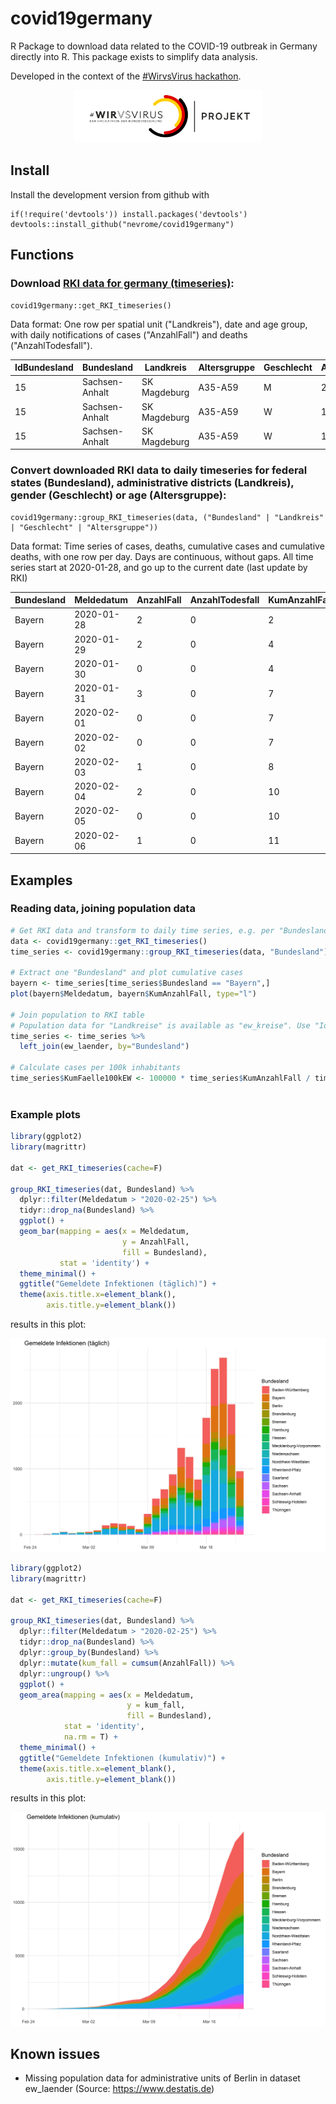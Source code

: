 # covid19germany

R Package to download data related to the COVID-19 outbreak in Germany directly into R. This package exists to simplify data analysis.

Developed in the context of the [#WirvsVirus hackathon](https://www.bundesregierung.de/breg-de/themen/coronavirus/wir-vs-virus-1731968).

<p align="center">
  <img src="man/figures/Logo_Projekt_01.png" width = 300>
</p>

## Install 

Install the development version from github with

```
if(!require('devtools')) install.packages('devtools')
devtools::install_github("nevrome/covid19germany")
```
## Functions

### Download [RKI data for germany (timeseries)](https://npgeo-corona-npgeo-de.hub.arcgis.com/datasets/dd4580c810204019a7b8eb3e0b329dd6_0):

```
covid19germany::get_RKI_timeseries()
```

Data format: One row per spatial unit ("Landkreis"), date and age group, with daily notifications of cases ("AnzahlFall") and deaths ("AnzahlTodesfall").

|IdBundesland|Bundesland|Landkreis|Altersgruppe|Geschlecht|AnzahlFall|AnzahlTodesfall|ObjectId|Meldedatum|IdLandkreis|
|--|--------------|------------|-------|-|-|-|------|----------|-----|
|15|Sachsen-Anhalt|SK Magdeburg|A35-A59|M|2|0|154936|2020-03-18|15003|
|15|Sachsen-Anhalt|SK Magdeburg|A35-A59|W|1|0|154937|2020-03-12|15003|
|15|Sachsen-Anhalt|SK Magdeburg|A35-A59|W|1|0|154938|2020-03-17|15003|

### Convert downloaded RKI data to daily timeseries for federal states (Bundesland), administrative districts (Landkreis), gender (Geschlecht) or age (Altersgruppe):

```
covid19germany::group_RKI_timeseries(data, ("Bundesland" | "Landkreis" | "Geschlecht" | "Altersgruppe"))
```

Data format: Time series of cases, deaths, cumulative cases and cumulative deaths, with one row per day. Days are continuous, without gaps. All time series start at 2020-01-28, and go up to the current date (last update by RKI)

|Bundesland|Meldedatum|AnzahlFall|AnzahlTodesfall|KumAnzahlFall|KumAnzahlTodesfall|
|------|----------|-|-|-|-|
|Bayern|2020-01-28|2|0|2|0|
|Bayern|2020-01-29|2|0|4|0|
|Bayern|2020-01-30|0|0|4|0|
|Bayern|2020-01-31|3|0|7|0|
|Bayern|2020-02-01|0|0|7|0|
|Bayern|2020-02-02|0|0|7|0|
|Bayern|2020-02-03|1|0|8|0|
|Bayern|2020-02-04|2|0|10|0|
|Bayern|2020-02-05|0|0|10|0|
|Bayern|2020-02-06|1|0|11|0|

## Examples

### Reading data, joining population data

```r
# Get RKI data and transform to daily time series, e.g. per "Bundesland"
data <- covid19germany::get_RKI_timeseries()
time_series <- covid19germany::group_RKI_timeseries(data, "Bundesland")

# Extract one "Bundesland" and plot cumulative cases
bayern <- time_series[time_series$Bundesland == "Bayern",]
plot(bayern$Meldedatum, bayern$KumAnzahlFall, type="l")

# Join population to RKI table
# Population data for "Landkreise" is available as "ew_kreise". Use "IdLandkreis" as join column.
time_series <- time_series %>%
  left_join(ew_laender, by="Bundesland")

# Calculate cases per 100k inhabitants
time_series$KumFaelle100kEW <- 100000 * time_series$KumAnzahlFall / time_series$EwGesamt
  
```

### Example plots

```r
library(ggplot2)
library(magrittr)

dat <- get_RKI_timeseries(cache=F)

group_RKI_timeseries(dat, Bundesland) %>%
  dplyr::filter(Meldedatum > "2020-02-25") %>%
  tidyr::drop_na(Bundesland) %>%
  ggplot() +
  geom_bar(mapping = aes(x = Meldedatum,
                         y = AnzahlFall,
                         fill = Bundesland),
           stat = 'identity') +
  theme_minimal() +
  ggtitle("Gemeldete Infektionen (täglich)") +
  theme(axis.title.x=element_blank(),
        axis.title.y=element_blank())
```

results in this plot:

![daily_numbers](man/figures/daily_numbers.jpg)


```r
library(ggplot2)
library(magrittr)

dat <- get_RKI_timeseries(cache=F)

group_RKI_timeseries(dat, Bundesland) %>%
  dplyr::filter(Meldedatum > "2020-02-25") %>%
  tidyr::drop_na(Bundesland) %>%
  dplyr::group_by(Bundesland) %>%
  dplyr::mutate(kum_fall = cumsum(AnzahlFall)) %>%
  dplyr::ungroup() %>%
  ggplot() +
  geom_area(mapping = aes(x = Meldedatum,
                          y = kum_fall,
                          fill = Bundesland),
            stat = 'identity',
            na.rm = T) +
  theme_minimal() +
  ggtitle("Gemeldete Infektionen (kumulativ)") +
  theme(axis.title.x=element_blank(),
        axis.title.y=element_blank())
```

results in this plot:

![cumul_numbers](man/figures/cumul_numbers.jpg)

## Known issues

* Missing population data for administrative units of Berlin in dataset ew_laender (Source: https://www.destatis.de)

